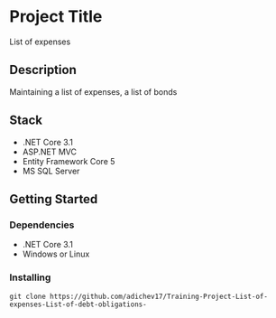 # Project Title

List of expenses

## Description

Maintaining a list of expenses, a list of bonds

## Stack

- .NET Core 3.1
- ASP.NET MVC
- Entity Framework Core 5
- MS SQL Server

## Getting Started

### Dependencies

* .NET Core 3.1
* Windows or Linux
  
### Installing

```
git clone https://github.com/adichev17/Training-Project-List-of-expenses-List-of-debt-obligations-
```
